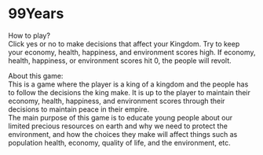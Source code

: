 # 99Years

How to play?  
Click yes or no to make decisions that affect your Kingdom.
Try to keep your economy, health, happiness, and environment scores high.
If economy, health, happiness, or environment scores hit 0, the people will revolt.

About this game:  
This is a game where the player is a king of a kingdom and the people has to follow the decisions the king make. It is up to the player to maintain their economy, health, happiness, and environment scores through their decisions to maintain peace in their empire.  
The main purpose of this game is to educate young people about our limited precious resources on earth and why we need to protect the environment, and how the choices they make will affect things such as population health, economy, quality of life, and the environment, etc.
